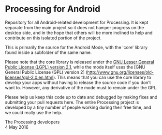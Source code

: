 Processing for Android
======================

Repository for all Android-related development for Processing. It is kept separate from the main project so it does not hamper progress on the desktop side, and in the hope that others will be more inclined to help and contribute on this isolated portion of the project.

This is primarily the source for the Android Mode, with the 'core' library found inside a subfolder of the same name. 

Please note that the core library is released under the [GNU Lesser General Public License (LGPL) version 2.1](http://www.gnu.org/licenses/old-licenses/lgpl-2.1.en.html), while the mode itself uses the  [GNU General Public License (GPL) version 2] (http://www.gnu.org/licenses/old-licenses/gpl-2.0.en.html). 
This means that you can use the core library to develop your apps without having to release the source code if you don't want to. However, any derivative of
the mode must to remain under the GPL.  

Please help us keep this code up to date and debugged by making fixes and submitting your pull requests here. The entire Processing project is developed by a tiny number of people working during their free time, and we could really use the help.


The Processing developers  
4 May 2016
